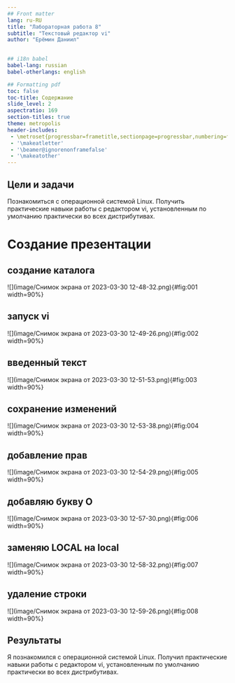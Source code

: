 ```yaml
---
## Front matter
lang: ru-RU
title: "Лабораторная работа 8"
subtitle: "Текстовый редактор vi"
author: "Ерёмин Даниил"
 

## i18n babel
babel-lang: russian
babel-otherlangs: english

## Formatting pdf
toc: false
toc-title: Содержание
slide_level: 2
aspectratio: 169
section-titles: true
theme: metropolis
header-includes:
 - \metroset{progressbar=frametitle,sectionpage=progressbar,numbering=fraction}
 - '\makeatletter'
 - '\beamer@ignorenonframefalse'
 - '\makeatother'
---
```



## Цели и задачи

Познакомиться с операционной системой Linux. Получить практические навыки работы с редактором vi, установленным по умолчанию практически во всех дистрибутивах.


# Создание презентации

## создание каталога

![](image/Снимок экрана от 2023-03-30 12-48-32.png){#fig:001 width=90%}

## запуск vi

![](image/Снимок экрана от 2023-03-30 12-49-26.png){#fig:002 width=90%}

## введенный текст

![](image/Снимок экрана от 2023-03-30 12-51-53.png){#fig:003 width=90%}

## сохранение изменений

![](image/Снимок экрана от 2023-03-30 12-53-38.png){#fig:004 width=90%}

## добавление прав

![](image/Снимок экрана от 2023-03-30 12-54-29.png){#fig:005 width=90%}

## добавляю букву О

![](image/Снимок экрана от 2023-03-30 12-57-30.png){#fig:006 width=90%}

## заменяю LOCAL на local

![](image/Снимок экрана от 2023-03-30 12-58-32.png){#fig:007 width=90%}

## удаление строки

![](image/Снимок экрана от 2023-03-30 12-59-26.png){#fig:008 width=90%}


## Результаты

Я познакомился с операционной системой Linux. Получил практические навыки работы с редактором vi, установленным по умолчанию практически во всех дистрибутивах.



